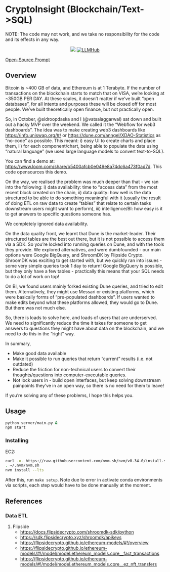 # CryptoInsight (Blockchain/Text->SQL)


NOTE: The code may not work, and we take no responsibility for the code and its effects in any way. 

<p align="center">
    <a href="https://www.loom.com/share/b5400afcb0e049e8a74dc6a473f0ad7d"><img src="https://img.shields.io/badge/Loom-Demo-red"></a>
    <a href="https://www.llmhub.com/2/functions/23/share"><img src="https://img.shields.io/badge/LLMHub%20-%E2%AD%90%EF%B8%8F-brightgreen" alt="LLMHub"></a>
</p>

[Open-Source Prompt](https://www.llmhub.com/2/functions/23/share)

## Overview

Bitcoin is ~400 GB of data, and Ethereum is at 1 Terabyte. If the number of transactions on the blockchain starts to match that on VISA, we’re looking at ~350GB PER DAY. At these scales, it doesn’t matter if we’ve built “open databases”, for all intents and purposes these will be closed off for most people. We’ve built theoretically open finance, but not practically open.

So, in October, @sidroopdaska and I (@vatsalaggarwal) sat down and built out a hacky MVP over the weekend. We called it the “Webflow for web3 dashboards”. The idea was to make creating web3 dashboards like https://info.uniswap.org/#/ or https://dune.com/anngel/XDAO-Statistics as “no-code” as possible. This meant: i) easy UI to create charts and place them, ii) for each component/chart, being able to populate the data using “natural language” (we used large language models to convert text-to-SQL).

You can find a demo at: https://www.loom.com/share/b5400afcb0e049e8a74dc6a473f0ad7d. This code opensources this demo.

On the way, we realised the problem was much deeper than that - we ran into the following: i) data availability: time to “access data” from the most recent block created on the chain, ii) data quality: how well is the data structured to be able to do something meaningful with it (usually the result of doing ETL on raw data to create “tables” that relate to certain tasks downstream users might want to perform), iii) intelligence/BI: how easy is it to get answers to specific questions someone has.

We completely ignored data availability.

On the data quality front, we learnt that Dune is the market-leader. Their structured tables are the best out there, but it is not possible to access them via a SDK. So you’re locked into running queries on Dune, and with the tools they provide. We explored alternatives, and were dumbfounded - our main options were Google BigQuery, and ShroomDK by Flipside Crypto. ShroomDK was exciting to get started with, but we quickly ran into issues - some very simple queries took 1 day to return! Google BigQuery is possible, but they only have a few tables - practically this means that your SQL needs to do a lot of work on top!

On BI, we found users mainly forked existing Dune queries, and tried to edit them. Alternatively, they might use Messari or existing platforms, which were basically forms of “pre-populated dashboards”. If users wanted to make edits beyond what these platforms allowed, they would go to Dune. But there was not much else.

So, there is loads to solve here, and loads of users that are underserved. We need to significantly reduce the time it takes for someone to get answers to questions they might have about data on the blockchain, and we need to do this in the “right” way. 

In summary,
- Make good data available
- Make it possible to run queries that return “current” results (i.e. not outdated)
- Reduce the friction for non-technical users to convert their thoughts/questions into computer-executable queries.
- Not lock users in - build open interfaces, but keep solving downstream painpoints they’ve in an open way, so there is no need for them to leave!

If you’re solving any of these problems, I hope this helps you.
## Usage

```bash
python server/main.py &
npm start
```

### Installing

EC2:
```bash
curl -o- https://raw.githubusercontent.com/nvm-sh/nvm/v0.34.0/install.sh | bash
. ~/.nvm/nvm.sh
nvm install --lts
```

After this, run `make setup`. Note due to error in activate conda environments via scripts, each
step would have to be done manually at the moment.


## References

### Data ETL
1. Flipside
    - https://docs.flipsidecrypto.com/shroomdk-sdk/python
    - https://sdk.flipsidecrypto.xyz/shroomdk/apikeys
    - https://flipsidecrypto.github.io/ethereum-models/#!/overview
    - https://flipsidecrypto.github.io/ethereum-models/#!/model/model.ethereum_models.core__fact_transactions
    - https://flipsidecrypto.github.io/ethereum-models/#!/model/model.ethereum_models.core__ez_nft_transfers
